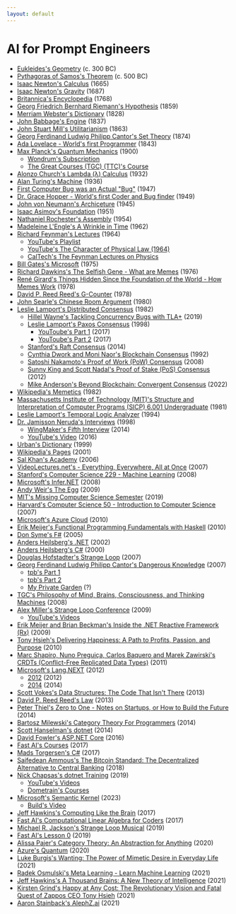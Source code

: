 ```yaml
---
layout: default
---
```


# AI for Prompt Engineers
- <span class=“math”>[Eukleides's Geometry](https://www.bing.com/search?q=euclidean+geometry) (c. 300 BC)</span>
- <span class=“math”>[Pythagoras of Samos's Theorem](https://resources.wolframcloud.com/FormulaRepository/resources/Pythagorean-Theorem) (c. 500 BC)</span>
- <span class=“math”>[Isaac Newton's Calculus](https://www.thegreatcourses.com/courses/understanding-calculus-problems-solutions-and-tips) (1665)</span>
- <span class=“physics”>[Isaac Newton's Gravity](https://www.britannica.com/science/Newtons-law-of-gravitation) (1687)</span>
- <span class=“encyclopedia”>[Britannica's Encyclopedia](https://www.britannica.com) (1768)</span>
- <span class=“math”>[Georg Friedrich Bernhard Riemann's Hypothesis](https://youtu.be/YTCE2SXguwU) (1859)</span>
- <span class=“dictionary”>[Merriam Webster's Dictionary](https://www.merriam-webster.com) (1828)</span>
- <span class=“computers”>[John Babbage's Engine](https://www.computerhistory.org/babbage) (1837)</span>
- <span class=“philosophy”>[John Stuart Mill's Utilitarianism](https://www.youtube.com/watch?v=03ESwNlyG8k) (1863)</span>
- <span class=“math”>[Georg Ferdinand Ludwig Philipp Cantor's Set Theory](https://en.wikipedia.org/wiki/Set_theory) (1874)</span>
- <span class=“computers”>[Ada Lovelace - World's first Programmer](https://www.britannica.com/story/ada-lovelace-the-first-computer-programmer) (1843)</span>
- <span class=“physics”>[Max Planck's Quantum Mechanics](https://en.wikipedia.org/wiki/Max_Planck) (1900)</span>
  - [Wondrum's Subscription](https://www.wondrium.com/quantum-mechanics)
  - [The Great Courses (TGC) (TTC)'s Course](https://www.thegreatcourses.com/courses/quantum-mechanics-the-physics-of-the-microscopic-world)
- [Alonzo Church's Lambda (λ) Calculus](https://plato.stanford.edu/entries/church/supplementD.html) (1932)
- [Alan Turing's Machine](https://plato.stanford.edu/entries/turing-machine) (1936)
- [First Computer Bug was an Actual "Bug"](https://education.nationalgeographic.org/resource/worlds-first-computer-bug) (1947)
- [Dr. Grace Hopper - World's first Coder and Bug finder](https://www.biography.com/scientist/grace-hopper) (1949)
- [John von Neumann's Archiceture](https://en.wikipedia.org/wiki/Von_Neumann_architecture) (1945)
- [Isaac Asimov's Foundation](https://www.amazon.com/Foundation-Isaac-Asimov-audiobook/dp/B003IF37TK) (1951)
- [Nathaniel Rochester's Assembly](https://en.wikipedia.org/wiki/Assembly_language) (1954)
- [Madeleine L'Engle's A Wrinkle in Time](https://www.amazon.com/Wrinkle-Time-Archival-Author-Quintet/dp/B07JHTMZFX) (1962)
- [Richard Feynman's Lectures](https://en.wikipedia.org/wiki/Richard_Feynman) (1964)
  - [YouTube's Playlist](https://www.youtube.com/playlist?list=PLyQSN7X0ro23NUN9RYBP5xdBYoiv2_5y2)
  - [YouTube's The Character of Physical Law (1964)](https://www.youtube.com/watch?v=kEx-gRfuhhk)
  - [CalTech's The Feynman Lectures on Physics](https://www.feynmanlectures.caltech.edu)
- [Bill Gates's Microsoft](https://microsoft.com) (1975)
- [Richard Dawkins's The Selfish Gene - What are Memes](https://www.amazon.com/Extended-Selfish-Gene-Richard-Dawkins-dp-0198788789/dp/0198788789) (1976)
- [René Girard's Things Hidden Since the Foundation of the World - How Memes Work](https://www.amazon.com/Things-Hidden-Since-Foundation-World-ebook/dp/B0C6TWDPMR) (1978)
- [David P. Reed Reed's G-Counter](https://en.wikipedia.org/wiki/Conflict-free_replicated_data_type) (1978)
- [John Searle's Chinese Room Argument](https://plato.stanford.edu/entries/chinese-room) (1980)
- [Leslie Lamport's Distributed Consensus](https://en.wikipedia.org/wiki/Consensus_(computer_science)) (1982)
  - [Hillel Wayne's Tackling Concurrency Bugs with TLA+](https://www.youtube.com/watch?v=_9B__0S21y8&t=554s) (2019)
  - [Leslie Lamport's Paxos Consensus](https://en.wikipedia.org/wiki/Paxos_(computer_science)) (1998)
    - [YouToube's Part 1](https://www.youtube.com/watch?v=tw3gsBms-f8) (2017)
    - [YouToube's Part 2](https://www.youtube.com/watch?v=8-Bc5Lqgx_c) (2017)
  - [Stanford's Raft Consensus](https://www.youtube.com/watch?v=ro2fU8_mr2w) (2014)
  - [Cynthia Dwork and Moni Naor's Blockchain Consensus](https://www.cbcamerica.org/blockchain-insights/blockchain-consensus-algorithms-what-and-how) (1992)
  - [Satoshi Nakamoto's Proof of Work (PoW) Consensus](https://www.youtube.com/watch?v=3EUAcxhuoU4) (2008)
  - [Sunny King and Scott Nadal's Proof of Stake (PoS) Consensus](https://www.youtube.com/watch?v=psKDXvXdr7k) (2012)
  - [Mike Anderson's Beyond Blockchain: Convergent Consensus](https://thestrangeloop.com/2022/beyond-blockchain-convergent-consensus.html) (2022)
- [Wikipedia's Memetics](https://en.wikipedia.org/wiki/Memetics) (1982)
- [Massachusetts Institute of Technology (MIT)'s Structure and Interpretation of Computer Programs (SICP) 6.001 Undergraduate](https://ocw.mit.edu/courses/6-001-structure-and-interpretation-of-computer-programs-spring-2005/video_galleries/video-lectures) (1981)
- [Leslie Lamport's Temporal Logic Analyzer](https://lamport.azurewebsites.net/tla/tla.html) (1994)
- [Dr. Jamisson Neruda's Interviews](https://www.wingmakers.com/wp-content/uploads/2014/04/The-Complete-Neruda-Interviews-1-5.pdf) (1998)
  - [WingMaker's Fifth Interview](https://www.wingmakers.com/wp-content/uploads/2014/04/The-Fifth-Interview-of-Dr.-Neruda1.pdf) (2014)
  - [YouTube's Video](https://www.youtube.com/watch?v=2iU_0mdCZac) (2016)
- [Urban's Dictionary](https://www.urbandictionary.com) (1999)
- [Wikipedia's Pages](https://en.wikipedia.org/wiki/History_of_Wikipedia) (2001)
- [Sal Khan's Academy](https://www.khanacademy.org) (2006)
- [VideoLectures.net's - Everything, Everywhere, All at Once](http://videolectures.net) (2007)
- [Stanford's Computer Science 229 - Machine Learning](https://see.stanford.edu/Course/CS229) (2008)
- [Microsoft's Infer.NET](https://github.com/dotnet/infer) (2008)
- [Andy Weir's The Egg](http://www.galactanet.com/oneoff/theegg_mod.html) (2009)
- [MIT's Missing Computer Science Semester](https://missing.csail.mit.edu) (2019)
- [Harvard's Computer Science 50 - Introduction to Computer Science](https://pll.harvard.edu/course/cs50-introduction-computer-science) (2007)
- [Microsoft's Azure Cloud](https://azure.com) (2010)
- [Erik Meijer's Functional Programming Fundamentals with Haskell](https://learn.microsoft.com/en-us/shows/c9-lectures-erik-meijer-functional-programming-fundamentals) (2010)
- [Don Syme's F#](https://walkingcat.github.io/ch9-index/Series_C9-Lectures-Dr-Don-Syme-Introduction-to-F-.html) (2005)
- [Anders Hejlsberg's .NET](https://en.wikipedia.org/wiki/.NET_Framework) (2002)
- [Anders Hejlsberg's C#](https://en.wikipedia.org/wiki/C_Sharp_syntax) (2000)
- [Douglas Hofstadter's Strange Loop](https://www.amazon.com/I-Am-Strange-Loop-audiobook/dp/B07HJCBXD8) (2007)
- [Georg Ferdinand Ludwig Philipp Cantor's Dangerous Knowledge](https://rutracker.org) (2007)
  - [tpb's Part 1](https://tpb.party/torrent/4235405/BBC_Dangerous_Knowledge_1of2_2007_DVBC_XviD_MP3)
  - [tpb's Part 2](https://tpb.party/torrent/4235408/BBC_Dangerous_Knowledge_2of2_2007_DVBC_XviD_MP3)
  - [My Private Garden](torrentleech.org) (?)
- [TGC's Philosophy of Mind, Brains, Consciousness, and Thinking Machines](https://www.thegreatcourses.com/courses/philosophy-of-mind-brains-consciousness-and-thinking-machines) (2008)
- [Alex Miller's Strange Loop Conference](https://thestrangeloop.com) (2009)
  - [YouTube's Videos](https://www.youtube.com/@StrangeLoopConf)
- [Erik Meijer and Brian Beckman's Inside the .NET Reactive Framework (Rx)](https://www.youtube.com/watch?v=looJcaeboBY) (2009)
- [Tony Hsieh's Delivering Happiness: A Path to Profits, Passion, and Purpose](https://www.amazon.com/Delivering-Happiness-Profits-Passion-Purpose-ebook/dp/B003JTHXN6) (2010)
- [Marc Shapiro, Nuno Preguiça, Carlos Baquero and Marek Zawirski's CRDTs (Conflict-Free Replicated Data Types)](https://www.youtube.com/watch?v=9xFfOhasiOE) (2011)
- [Microsoft's Lang.NEXT](https://learn.microsoft.com/en-us/events/lang-next-2012) (2012)
  - [2012](https://learn.microsoft.com/en-us/events/lang-next-2012) (2012)
  - [2014](https://learn.microsoft.com/en-us/events/lang-next-2014) (2014)
- [Scott Vokes's Data Structures: The Code That Isn't There](https://www.infoq.com/presentations/Data-Structures) (2013)
- [David P. Reed Reed's Law](https://en.wikipedia.org/wiki/Reed%27s_law) (2013)
- [Peter Thiel's Zero to One - Notes on Startups, or How to Build the Future](https://www.amazon.com/Zero-One-Notes-Startups-Future-ebook/dp/B003JTHXN6) (2014)
- [Bartosz Milewski's Category Theory For Programmers](https://github.com/hmemcpy/milewski-ctfp-pdf) (2014)
- [Scott Hanselman's dotnet](https://dotnet.microsoft.com) (2014)
- [David Fowler's ASP.NET Core](https:/asp.net) (2016)
- [Fast AI's Courses](https://course.fast.ai) (2017)
- [Mads Torgersen's C#](https://github.com/dotnet/csharplang) (2017)
- [Saifedean Ammous's The Bitcoin Standard: The Decentralized Alternative to Central Banking](https://www.amazon.com/gp/product/1119473861) (2018)
- [Nick Chapsas's dotnet Training](https://twitter.com/nickchapsas) (2019)
  - [YouTube's Videos](https://www.youtube.com/@nickchapsas)
  - [Dometrain's Courses](https://dometrain.com)
- [Microsoft's Semantic Kernel](https://github.com/microsoft/semantic-kernel) (2023)
  - [Build's Video](https://youtu.be/EB90z-ugdl8)
- [Jeff Hawkins's Computing Like the Brain](https://www.youtube.com/watch?v=VVbqlwCqWFc) (2017)
- [Fast AI's Computational Linear Algebra for Coders](https://github.com/fastai/numerical-linear-algebra) (2017)
- [Michael R. Jackson's Strange Loop Musical](https://strangeloopmusical.com) (2019)
- [Fast AI's Lesson 0](https://www.youtube.com/watch?v=gGxe2mN3kAg) (2019)
- [Alissa Pajer's Category Theory: An Abstraction for Anything](https://www.youtube.com/watch?v=OLh7KKgyHoY) (2020)
- [Azure's Quantum](https://learn.microsoft.com/en-us/azure/quantum/install-overview-qdk) (2020)
- [Luke Burgis's Wanting: The Power of Mimetic Desire in Everyday Life](https://www.amazon.com/gp/product/1250262488) (2021)
- [Radek Osmulski's Meta Learning - Learn Machine Learning](https://rosmulski.gumroad.com/l/learn_machine_learning) (2021)
- [Jeff Hawkins's A Thousand Brains: A New Theory of Intelligence](https://www.amazon.com/gp/product/1541675819) (2021)
- [Kirsten Grind's Happy at Any Cost: The Revolutionary Vision and Fatal Quest of Zappos CEO Tony Hsieh](https://www.amazon.com/Happy-Any-Cost-Revolutionary-Vision/dp/B09GW9GDGC) (2021)
- [Aaron Stainback](https://github.com/AceHack)['s AlephZ.ai](https://github.com/AlephZ-ai/AlephZ.ai) (2021)
